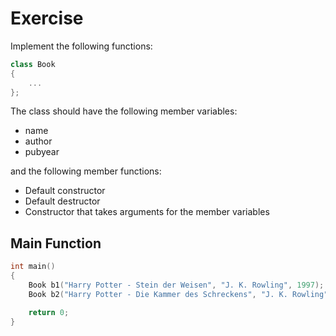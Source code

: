 # Exercise

Implement the following functions:

```cpp
class Book
{
    ...
};
```

The class should have the following member variables:

- name
- author
- pubyear

and the following member functions:

- Default constructor
- Default destructor
- Constructor that takes arguments for the member variables

## Main Function

```cpp
int main()
{
    Book b1("Harry Potter - Stein der Weisen", "J. K. Rowling", 1997);
    Book b2("Harry Potter - Die Kammer des Schreckens", "J. K. Rowling", 1998);

    return 0;
}
```
